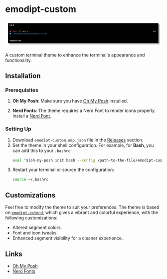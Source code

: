 # emodipt-custom

![Emodipt Custom Theme Screenshot](screenshot.png)

A custom terminal theme to enhance the terminal's appearance and functionality.

## Installation

### Prerequisites
1. **Oh My Posh**: Make sure you have [Oh My Posh](https://github.com/JanDeDobbeleer/oh-my-posh) installed.

2. **Nerd Fonts**: The theme requires a Nerd Font to render icons properly. Install a [Nerd Font](https://www.nerdfonts.com/font-downloads).

### Setting Up
1. Download `emodipt-custom.omp.json` file in the [Releases](https://github.com/kuro1kag3/emodipt-custom/releases) section.
2. Set the theme in your shell configuration. For example, for **Bash**, you can add this to your `.bashrc`:
   ```bash
   eval "$(oh-my-posh init bash --config /path-to-the-file/emodipt-custom.omp.json)"
   ```
3. Restart your terminal or source the configuration:
   ```bash
   source ~/.bashrc
   ```

## Customizations
Feel free to modify the theme to suit your preferences. The theme is based on [`emodipt-extend`](https://github.com/JanDeDobbeleer/oh-my-posh/blob/main/themes/emodipt-extend.omp.json), which gives a vibrant and colorful experience, with the following customizations:
- Altered segment colors.
- Font and icon tweaks.
- Enhanced segment visibility for a cleaner experience.

## Links
- [Oh My Posh](https://github.com/JanDeDobbeleer/oh-my-posh)
- [Nerd Fonts](https://www.nerdfonts.com/font-downloads)
